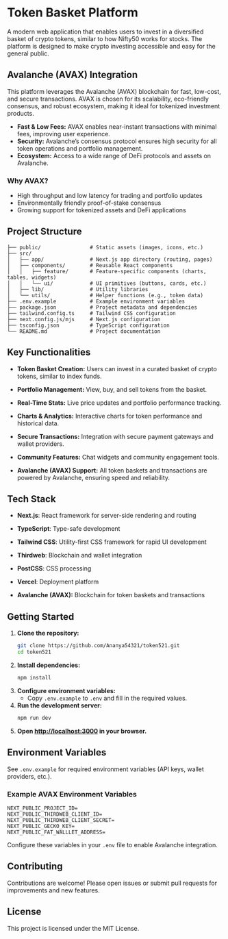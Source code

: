 # Token Basket Platform

A modern web application that enables users to invest in a diversified basket of crypto tokens, similar to how Nifty50 works for stocks. The platform is designed to make crypto investing accessible and easy for the general public.

## Avalanche (AVAX) Integration

This platform leverages the Avalanche (AVAX) blockchain for fast, low-cost, and secure transactions. AVAX is chosen for its scalability, eco-friendly consensus, and robust ecosystem, making it ideal for tokenized investment products.

- **Fast & Low Fees:** AVAX enables near-instant transactions with minimal fees, improving user experience.
- **Security:** Avalanche’s consensus protocol ensures high security for all token operations and portfolio management.
- **Ecosystem:** Access to a wide range of DeFi protocols and assets on Avalanche.

### Why AVAX?

- High throughput and low latency for trading and portfolio updates
- Environmentally friendly proof-of-stake consensus
- Growing support for tokenized assets and DeFi applications

## Project Structure

```
├── public/                # Static assets (images, icons, etc.)
├── src/
│   ├── app/               # Next.js app directory (routing, pages)
│   ├── components/        # Reusable React components
│   │   ├── feature/       # Feature-specific components (charts, tables, widgets)
│   │   └── ui/            # UI primitives (buttons, cards, etc.)
│   ├── lib/               # Utility libraries
│   └── utils/             # Helper functions (e.g., token data)
├── .env.example           # Example environment variables
├── package.json           # Project metadata and dependencies
├── tailwind.config.ts     # Tailwind CSS configuration
├── next.config.js/mjs     # Next.js configuration
├── tsconfig.json          # TypeScript configuration
└── README.md              # Project documentation
```

## Key Functionalities

- **Token Basket Creation:** Users can invest in a curated basket of crypto tokens, similar to index funds.
- **Portfolio Management:** View, buy, and sell tokens from the basket.
- **Real-Time Stats:** Live price updates and portfolio performance tracking.
- **Charts & Analytics:** Interactive charts for token performance and historical data.
- **Secure Transactions:** Integration with secure payment gateways and wallet providers.
- **Community Features:** Chat widgets and community engagement tools.

- **Avalanche (AVAX) Support:** All token baskets and transactions are powered by Avalanche, ensuring speed and reliability.

## Tech Stack

- **Next.js**: React framework for server-side rendering and routing
- **TypeScript**: Type-safe development
- **Tailwind CSS**: Utility-first CSS framework for rapid UI development
- **Thirdweb**: Blockchain and wallet integration
- **PostCSS**: CSS processing
- **Vercel**: Deployment platform

- **Avalanche (AVAX):** Blockchain for token baskets and transactions

## Getting Started

1. **Clone the repository:**
   ```sh
   git clone https://github.com/Ananya54321/token521.git
   cd token521
   ```
2. **Install dependencies:**
   ```sh
   npm install
   ```
3. **Configure environment variables:**
   - Copy `.env.example` to `.env` and fill in the required values.
4. **Run the development server:**
   ```sh
   npm run dev
   ```
5. **Open [http://localhost:3000](http://localhost:3000) in your browser.**

## Environment Variables

See `.env.example` for required environment variables (API keys, wallet providers, etc.).

### Example AVAX Environment Variables

```
NEXT_PUBLIC_PROJECT_ID=
NEXT_PUBLIC_THIRDWEB_CLIENT_ID=
NEXT_PUBLIC_THIRDWEB_CLIENT_SECRET=
NEXT_PUBLIC_GECKO_KEY=
NEXT_PUBLIC_FAT_WALLLET_ADDRESS=
```

Configure these variables in your `.env` file to enable Avalanche integration.

## Contributing

Contributions are welcome! Please open issues or submit pull requests for improvements and new features.

## License

This project is licensed under the MIT License.
